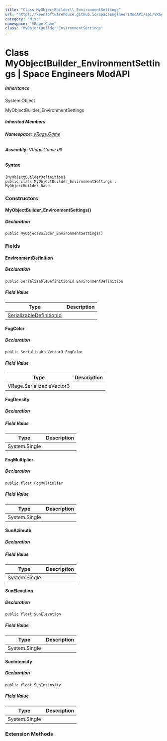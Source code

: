 ```yaml
---
title: "Class MyObjectBuilder\\_EnvironmentSettings"
url: "https://keensoftwarehouse.github.io/SpaceEngineersModAPI/api/VRage.Game.MyObjectBuilder_EnvironmentSettings.html"
category: "Misc"
namespace: "VRage.Game"
class: "MyObjectBuilder_EnvironmentSettings"
---
```


# Class MyObjectBuilder\_EnvironmentSettings | Space Engineers ModAPI

##### Inheritance

System.Object

MyObjectBuilder\_EnvironmentSettings

##### Inherited Members

###### **Namespace**: [VRage.Game](https://keensoftwarehouse.github.io/SpaceEngineersModAPI/api/VRage.Game.html)

###### **Assembly**: VRage.Game.dll

##### Syntax

```
[MyObjectBuilderDefinition]
public class MyObjectBuilder_EnvironmentSettings : MyObjectBuilder_Base
```

### Constructors

#### MyObjectBuilder\_EnvironmentSettings()

##### Declaration

```
public MyObjectBuilder_EnvironmentSettings()
```

### Fields

#### EnvironmentDefinition

##### Declaration

```
public SerializableDefinitionId EnvironmentDefinition
```

##### Field Value

| Type | Description |
| --- | --- |
| [SerializableDefinitionId](https://keensoftwarehouse.github.io/SpaceEngineersModAPI/api/VRage.ObjectBuilders.SerializableDefinitionId.html) |     |

#### FogColor

##### Declaration

```
public SerializableVector3 FogColor
```

##### Field Value

| Type | Description |
| --- | --- |
| VRage.SerializableVector3 |     |

#### FogDensity

##### Declaration

##### Field Value

| Type | Description |
| --- | --- |
| System.Single |     |

#### FogMultiplier

##### Declaration

```
public float FogMultiplier
```

##### Field Value

| Type | Description |
| --- | --- |
| System.Single |     |

#### SunAzimuth

##### Declaration

##### Field Value

| Type | Description |
| --- | --- |
| System.Single |     |

#### SunElevation

##### Declaration

```
public float SunElevation
```

##### Field Value

| Type | Description |
| --- | --- |
| System.Single |     |

#### SunIntensity

##### Declaration

```
public float SunIntensity
```

##### Field Value

| Type | Description |
| --- | --- |
| System.Single |     |

### Extension Methods